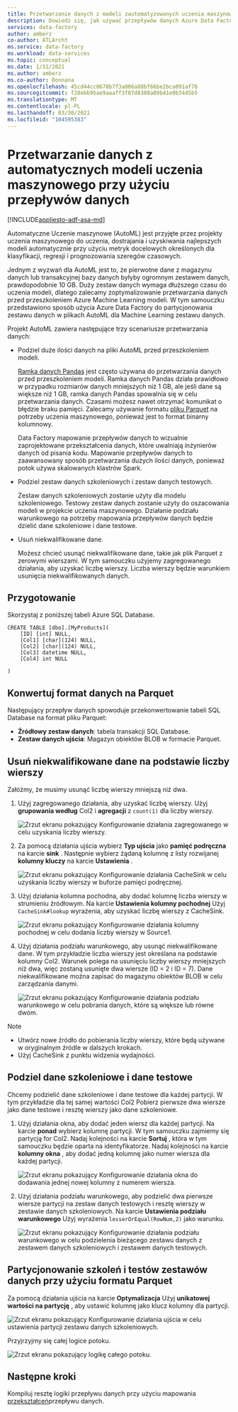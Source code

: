 ```yaml
---
title: Przetwarzanie danych z modeli zautomatyzowanych uczenia maszynowego (AutoML) przy użyciu przepływów danych
description: Dowiedz się, jak używać przepływów danych Azure Data Factory do przetwarzania danych z modeli zautomatyzowanych uczenia maszynowego (AutoML).
services: data-factory
author: amberz
co-author: ATLArcht
ms.service: data-factory
ms.workload: data-services
ms.topic: conceptual
ms.date: 1/31/2021
ms.author: amberz
ms.co-author: Donnana
ms.openlocfilehash: 45cd44cc0678b7f3a006a88bf66be2bca091af76
ms.sourcegitcommit: f28ebb95ae9aaaff3f87d8388a09b41e0b3445b5
ms.translationtype: MT
ms.contentlocale: pl-PL
ms.lasthandoff: 03/30/2021
ms.locfileid: "104595383"
---
```

# <a name="process-data-from-automated-machine-learning-models-by-using-data-flows"></a>Przetwarzanie danych z automatycznych modeli uczenia maszynowego przy użyciu przepływów danych

[!INCLUDE[appliesto-adf-asa-md](includes/appliesto-adf-asa-md.md)]

Automatyczne Uczenie maszynowe (AutoML) jest przyjęte przez projekty uczenia maszynowego do uczenia, dostrajania i uzyskiwania najlepszych modeli automatycznie przy użyciu metryk docelowych określonych dla klasyfikacji, regresji i prognozowania szeregów czasowych.

Jednym z wyzwań dla AutoML jest to, że pierwotne dane z magazynu danych lub transakcyjnej bazy danych byłyby ogromnym zestawem danych, prawdopodobnie 10 GB. Duży zestaw danych wymaga dłuższego czasu do uczenia modeli, dlatego zalecamy zoptymalizowanie przetwarzania danych przed przeszkoleniem Azure Machine Learning modeli. W tym samouczku przedstawiono sposób użycia Azure Data Factory do partycjonowania zestawu danych w plikach AutoML dla Machine Learning zestawu danych.

Projekt AutoML zawiera następujące trzy scenariusze przetwarzania danych:

* Podziel duże ilości danych na pliki AutoML przed przeszkoleniem modeli.

     [Ramka danych Pandas](https://pandas.pydata.org/pandas-docs/stable/getting_started/overview.html) jest często używana do przetwarzania danych przed przeszkoleniem modeli. Ramka danych Pandas działa prawidłowo w przypadku rozmiarów danych mniejszych niż 1 GB, ale jeśli dane są większe niż 1 GB, ramka danych Pandas spowalnia się w celu przetwarzania danych. Czasami możesz nawet otrzymać komunikat o błędzie braku pamięci. Zalecamy używanie formatu [pliku Parquet](https://parquet.apache.org/) na potrzeby uczenia maszynowego, ponieważ jest to format binarny kolumnowy.
    
     Data Factory mapowanie przepływów danych to wizualnie zaprojektowane przekształcenia danych, które uwalniają inżynierów danych od pisania kodu. Mapowanie przepływów danych to zaawansowany sposób przetwarzania dużych ilości danych, ponieważ potok używa skalowanych klastrów Spark.

* Podziel zestaw danych szkoleniowych i zestaw danych testowych.
    
    Zestaw danych szkoleniowych zostanie użyty dla modelu szkoleniowego. Testowy zestaw danych zostanie użyty do oszacowania modeli w projekcie uczenia maszynowego. Działanie podziału warunkowego na potrzeby mapowania przepływów danych będzie dzielić dane szkoleniowe i dane testowe.

* Usuń niekwalifikowane dane.

    Możesz chcieć usunąć niekwalifikowane dane, takie jak plik Parquet z zerowymi wierszami. W tym samouczku użyjemy zagregowanego działania, aby uzyskać liczbę wierszy. Liczba wierszy będzie warunkiem usunięcia niekwalifikowanych danych.

## <a name="preparation"></a>Przygotowanie

Skorzystaj z poniższej tabeli Azure SQL Database.

```
CREATE TABLE [dbo].[MyProducts](
    [ID] [int] NULL,
    [Col1] [char](124) NULL,
    [Col2] [char](124) NULL,
    [Col3] datetime NULL,
    [Col4] int NULL

) 

```

## <a name="convert-data-format-to-parquet"></a>Konwertuj format danych na Parquet

Następujący przepływ danych spowoduje przekonwertowanie tabeli SQL Database na format pliku Parquet:

- **Źródłowy zestaw danych**: tabela transakcji SQL Database.
- **Zestaw danych ujścia**: Magazyn obiektów BLOB w formacie Parquet.

## <a name="remove-unqualified-data-based-on-row-count"></a>Usuń niekwalifikowane dane na podstawie liczby wierszy

Załóżmy, że musimy usunąć liczbę wierszy mniejszą niż dwa.

1. Użyj zagregowanego działania, aby uzyskać liczbę wierszy. Użyj **grupowania według** Col2 i **agregacji** z `count(1)` dla liczby wierszy.

    ![Zrzut ekranu pokazujący Konfigurowanie działania zagregowanego w celu uzyskania liczby wierszy.](./media/scenario-dataflow-process-data-aml-models/aggregate-activity-addrowcount.png)

1. Za pomocą działania ujścia wybierz **Typ ujścia** jako **pamięć podręczna** na karcie **sink** . Następnie wybierz żądaną kolumnę z listy rozwijanej **kolumny kluczy** na karcie **Ustawienia** .

    ![Zrzut ekranu pokazujący Konfigurowanie działania CacheSink w celu uzyskania liczby wierszy w buforze pamięci podręcznej.](./media/scenario-dataflow-process-data-aml-models/cachesink-activity-addrowcount.png)

1. Użyj działania kolumna pochodna, aby dodać kolumnę liczba wierszy w strumieniu źródłowym. Na karcie **Ustawienia kolumny pochodnej** Użyj `CacheSink#lookup` wyrażenia, aby uzyskać liczbę wierszy z CacheSink.

    ![Zrzut ekranu pokazujący Konfigurowanie działania kolumny pochodnej w celu dodania liczby wierszy w Source1.](./media/scenario-dataflow-process-data-aml-models/derived-column-activity-rowcount-source-1.png)

1. Użyj działania podziału warunkowego, aby usunąć niekwalifikowane dane. W tym przykładzie liczba wierszy jest określana na podstawie kolumny Col2. Warunek polega na usunięciu liczby wierszy mniejszych niż dwa, więc zostaną usunięte dwa wiersze (ID = 2 i ID = 7). Dane niekwalifikowane można zapisać do magazynu obiektów BLOB w celu zarządzania danymi.

    ![Zrzut ekranu pokazujący Konfigurowanie działania podziału warunkowego w celu pobrania danych, które są większe lub równe dwóm.](./media/scenario-dataflow-process-data-aml-models/conditionalsplit-greater-or-equal-than-2.png)

> [!NOTE]
>    * Utwórz nowe źródło do pobierania liczby wierszy, które będą używane w oryginalnym źródle w dalszych krokach.
>    * Użyj CacheSink z punktu widzenia wydajności.

## <a name="split-training-data-and-test-data"></a>Podziel dane szkoleniowe i dane testowe

Chcemy podzielić dane szkoleniowe i dane testowe dla każdej partycji. W tym przykładzie dla tej samej wartości Col2 Pobierz pierwsze dwa wiersze jako dane testowe i resztę wierszy jako dane szkoleniowe.

1. Użyj działania okna, aby dodać jeden wiersz dla każdej partycji. Na karcie **ponad** wybierz kolumnę partycji. W tym samouczku zajmiemy się partycją for Col2. Nadaj kolejności na karcie **Sortuj** , która w tym samouczku będzie oparta na identyfikatorze. Nadaj kolejności na karcie **kolumny okna** , aby dodać jedną kolumnę jako numer wiersza dla każdej partycji.

    ![Zrzut ekranu pokazujący Konfigurowanie działania okna do dodawania jednej nowej kolumny z numerem wiersza.](./media/scenario-dataflow-process-data-aml-models/window-activity-add-row-number.png)

1. Użyj działania podziału warunkowego, aby podzielić dwa pierwsze wiersze partycji na zestaw danych testowych i resztę wierszy w zestawie danych szkoleniowych. Na karcie **Ustawienia podziału warunkowego** Użyj wyrażenia `lesserOrEqual(RowNum,2)` jako warunku.

    ![Zrzut ekranu pokazujący Konfigurowanie działania podziału warunkowego w celu podzielenia bieżącego zestawu danych z zestawem danych szkoleniowych i zestawem danych testowych.](./media/scenario-dataflow-process-data-aml-models/split-training-dataset-test-dataset.png)

## <a name="partition-the-training-and-test-datasets-with-parquet-format"></a>Partycjonowanie szkoleń i testów zestawów danych przy użyciu formatu Parquet

Za pomocą działania ujścia na karcie **Optymalizacja** Użyj **unikatowej wartości na partycję** , aby ustawić kolumnę jako klucz kolumny dla partycji.

![Zrzut ekranu pokazujący Konfigurowanie działania ujścia w celu ustawienia partycji zestawu danych szkoleniowych.](./media/scenario-dataflow-process-data-aml-models/partition-training-dataset-sink.png)

Przyjrzyjmy się całej logice potoku.

![Zrzut ekranu pokazujący logikę całego potoku.](./media/scenario-dataflow-process-data-aml-models/entire-pipeline.png)

## <a name="next-steps"></a>Następne kroki

Kompiluj resztę logiki przepływu danych przy użyciu mapowania [przekształceń](concepts-data-flow-overview.md)przepływu danych.
